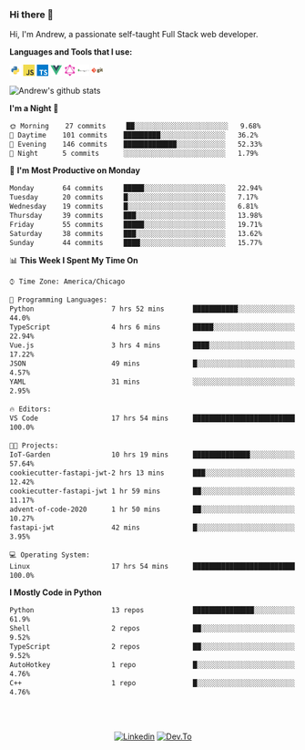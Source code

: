 ### Hi there 👋

Hi, I'm Andrew, a passionate self-taught Full Stack web developer.

**Languages and Tools that I use:**  

<code><img height="20" src="https://raw.githubusercontent.com/github/explore/80688e429a7d4ef2fca1e82350fe8e3517d3494d/topics/python/python.png"></code>
<code><img height="20" src="https://raw.githubusercontent.com/github/explore/80688e429a7d4ef2fca1e82350fe8e3517d3494d/topics/javascript/javascript.png"></code>
<code><img height="20" src="https://raw.githubusercontent.com/github/explore/80688e429a7d4ef2fca1e82350fe8e3517d3494d/topics/typescript/typescript.png"></code>
<code><img height="20" src="https://raw.githubusercontent.com/github/explore/80688e429a7d4ef2fca1e82350fe8e3517d3494d/topics/vue/vue.png"></code>
<code><img height="20" src="https://raw.githubusercontent.com/github/explore/5c058a388828bb5fde0bcafd4bc867b5bb3f26f3/topics/graphql/graphql.png"></code>
<code><img height="20" src="https://raw.githubusercontent.com/github/explore/80688e429a7d4ef2fca1e82350fe8e3517d3494d/topics/mongodb/mongodb.png"></code>
<code><img height="20" src="https://raw.githubusercontent.com/github/explore/80688e429a7d4ef2fca1e82350fe8e3517d3494d/topics/git/git.png"></code>

![Andrew's github stats](https://github-readme-stats.vercel.app/api?username=andrewguest&show_icons=true&theme=vue-dark)

<!--START_SECTION:waka-->
**I'm a Night 🦉** 

```text
🌞 Morning    27 commits     ██░░░░░░░░░░░░░░░░░░░░░░░   9.68% 
🌆 Daytime    101 commits    █████████░░░░░░░░░░░░░░░░   36.2% 
🌃 Evening    146 commits    █████████████░░░░░░░░░░░░   52.33% 
🌙 Night      5 commits      ░░░░░░░░░░░░░░░░░░░░░░░░░   1.79%

```
📅 **I'm Most Productive on Monday** 

```text
Monday       64 commits     █████░░░░░░░░░░░░░░░░░░░░   22.94% 
Tuesday      20 commits     █░░░░░░░░░░░░░░░░░░░░░░░░   7.17% 
Wednesday    19 commits     █░░░░░░░░░░░░░░░░░░░░░░░░   6.81% 
Thursday     39 commits     ███░░░░░░░░░░░░░░░░░░░░░░   13.98% 
Friday       55 commits     █████░░░░░░░░░░░░░░░░░░░░   19.71% 
Saturday     38 commits     ███░░░░░░░░░░░░░░░░░░░░░░   13.62% 
Sunday       44 commits     ████░░░░░░░░░░░░░░░░░░░░░   15.77%

```


📊 **This Week I Spent My Time On** 

```text
⌚︎ Time Zone: America/Chicago

💬 Programming Languages: 
Python                   7 hrs 52 mins       ███████████░░░░░░░░░░░░░░   44.0% 
TypeScript               4 hrs 6 mins        █████░░░░░░░░░░░░░░░░░░░░   22.94% 
Vue.js                   3 hrs 4 mins        ████░░░░░░░░░░░░░░░░░░░░░   17.22% 
JSON                     49 mins             █░░░░░░░░░░░░░░░░░░░░░░░░   4.57% 
YAML                     31 mins             ░░░░░░░░░░░░░░░░░░░░░░░░░   2.95%

🔥 Editors: 
VS Code                  17 hrs 54 mins      █████████████████████████   100.0%

🐱‍💻 Projects: 
IoT-Garden               10 hrs 19 mins      ██████████████░░░░░░░░░░░   57.64% 
cookiecutter-fastapi-jwt-2 hrs 13 mins       ███░░░░░░░░░░░░░░░░░░░░░░   12.42% 
cookiecutter-fastapi-jwt 1 hr 59 mins        ██░░░░░░░░░░░░░░░░░░░░░░░   11.17% 
advent-of-code-2020      1 hr 50 mins        ██░░░░░░░░░░░░░░░░░░░░░░░   10.27% 
fastapi-jwt              42 mins             █░░░░░░░░░░░░░░░░░░░░░░░░   3.95%

💻 Operating System: 
Linux                    17 hrs 54 mins      █████████████████████████   100.0%

```

**I Mostly Code in Python** 

```text
Python                   13 repos            ███████████████░░░░░░░░░░   61.9% 
Shell                    2 repos             ██░░░░░░░░░░░░░░░░░░░░░░░   9.52% 
TypeScript               2 repos             ██░░░░░░░░░░░░░░░░░░░░░░░   9.52% 
AutoHotkey               1 repo              █░░░░░░░░░░░░░░░░░░░░░░░░   4.76% 
C++                      1 repo              █░░░░░░░░░░░░░░░░░░░░░░░░   4.76%

```



<!--END_SECTION:waka-->

<br><br>
<p align="center">
   <a href="https://www.linkedin.com/in/andrew-guest-a891759a" target="_blank"><img src="https://img.shields.io/badge/LinkedIn-0077B5?style=for-the-badge&logo=linkedin&logoColor=white" alt="Linkedin"></a>
  <a href="https://dev.to/aguest" target="_blank"><img src="https://img.shields.io/badge/Dev.to-0A0A0A?style=for-the-badge&logo=dev%2Eto&logoColor=white" alt="Dev.To"></a>
</p>
